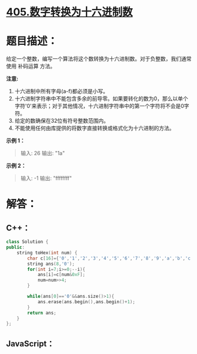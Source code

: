 # [405.数字转换为十六进制数](https://leetcode-cn.com/problems/convert-a-number-to-hexadecimal/)

# 题目描述：     

给定一个整数，编写一个算法将这个数转换为十六进制数。对于负整数，我们通常使用 补码运算 方法。

**注意:**

1. 十六进制中所有字母(a-f)都必须是小写。
2. 十六进制字符串中不能包含多余的前导零。如果要转化的数为0，那么以单个字符'0'来表示；对于其他情况，十六进制字符串中的第一个字符将不会是0字符。 
3. 给定的数确保在32位有符号整数范围内。
4. 不能使用任何由库提供的将数字直接转换或格式化为十六进制的方法。

**示例 1：**

> 输入:
> 26
> 输出:
> "1a"

**示例 2：**

> 输入:
> -1
> 输出:
> "ffffffff"

# 解答：

## C++：

```cpp
class Solution {
public:
    string toHex(int num) {
        char c[16]={'0','1','2','3','4','5','6','7','8','9','a','b','c','d','e','f'};
        string ans(8,'0');
        for(int i=7;i>=0;--i){
            ans[i]=c[num&0xF];
            num=num>>4;
        }

        while(ans[0]=='0'&&ans.size()>1){
            ans.erase(ans.begin(),ans.begin()+1);
        }
        return ans;
    }
};
```

## JavaScript：